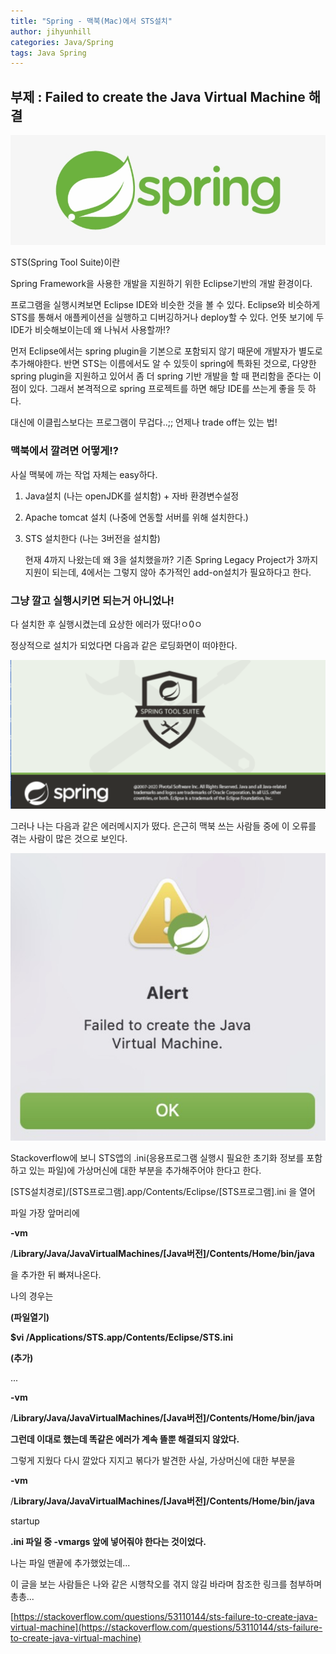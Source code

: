 ```yaml
---
title: "Spring - 맥북(Mac)에서 STS설치"
author: jihyunhill
categories: Java/Spring
tags: Java Spring
---
```


## 부제 : Failed to create the Java Virtual Machine 해결

![/assets/Spring/logo.png](/assets/Spring/logo.png)

STS(Spring Tool Suite)이란

Spring Framework을 사용한 개발을 지원하기 위한 Eclipse기반의 개발 환경이다.

프로그램을 실행시켜보면 Eclipse IDE와 비슷한 것을 볼 수 있다. Eclipse와 비슷하게 STS를 통해서 애플케이션을 실행하고 디버깅하거나 deploy할 수 있다. 언뜻 보기에 두 IDE가 비슷해보이는데 왜 나눠서 사용할까!?

먼저 Eclipse에서는 spring plugin을 기본으로 포함되지 않기 때문에 개발자가 별도로 추가해야한다. 반면 STS는 이름에서도 알 수 있듯이 spring에 특화된 것으로, 다양한 spring plugin을 지원하고 있어서 좀 더 spring 기반 개발을 할 때 편리함을 준다는 이점이 있다. 그래서 본격적으로 spring 프로젝트를 하면 해당 IDE를 쓰는게 좋을 듯 하다.

대신에 이클립스보다는 프로그램이 무겁다..;; 언제나 trade off는 있는 법!

### 맥북에서 깔려면 어떻게!?

사실 맥북에 까는 작업 자체는 easy하다.

1. Java설치 (나는 openJDK를 설치함) + 자바 환경변수설정
2. Apache tomcat 설치 (나중에 연동할 서버를 위해 설치한다.)
3. STS 설치한다 (나는 3버전을 설치함)

    현재 4까지 나왔는데 왜 3을 설치했을까? 기존 Spring Legacy Project가 3까지 지원이 되는데, 4에서는 그렇지 않아 추가적인 add-on설치가 필요하다고 한다.

### 그냥 깔고 실행시키면 되는거 아니었나!

다 설치한 후 실행시켰는데 요상한 에러가 떴다!ㅇ0ㅇ

정상적으로 설치가 되었다면 다음과 같은 로딩화면이 떠야한다.

![/assets/Spring/success_inst.png](/assets/Spring/success_inst.png)

그러나 나는 다음과 같은 에러메시지가 떴다. 은근히 맥북 쓰는 사람들 중에 이 오류를 겪는 사람이 많은 것으로 보인다.

![/assets/Spring/alert.png](/assets/Spring/alert.png)

Stackoverflow에 보니 STS앱의 .ini(응용프로그램 실행시 필요한 초기화 정보를 포함하고 있는 파일)에 가상머신에 대한 부분을 추가해주어야 한다고 한다.

[STS설치경로]/[STS프로그램].app/Contents/Eclipse/[STS프로그램].ini 을 열어

파일 가장 앞머리에

**-vm**

/**Library/Java/JavaVirtualMachines/[Java버전]/Contents/Home/bin/java**

을 추가한 뒤 빠져나온다.



나의 경우는

**(파일열기)**

**$vi /Applications/STS.app/Contents/Eclipse/STS.ini**

**(추가)**

...

**-vm**

/**Library/Java/JavaVirtualMachines/[Java버전]/Contents/Home/bin/java**

**그런데 이대로 했는데 똑같은 에러가 계속 뜰뿐 해결되지 않았다.**

그렇게 지웠다 다시 깔았다 지지고 볶다가 발견한 사실, 가상머신에 대한 부분을

**-vm**

/**Library/Java/JavaVirtualMachines/[Java버전]/Contents/Home/bin/java**

startup

**.ini 파일 중 -vmargs 앞에 넣어줘야 한다는 것이었다.**

나는 파일 맨끝에 추가했었는데...

이 글을 보는 사람들은 나와 같은 시행착오를 겪지 않길 바라며 참조한 링크를 첨부하며 총총...

[https://stackoverflow.com/questions/53110144/sts-failure-to-create-java-virtual-machine](https://stackoverflow.com/questions/53110144/sts-failure-to-create-java-virtual-machine)
